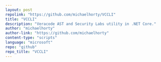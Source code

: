 ```yaml
---
layout: post
repolink: "https://github.com/michaelhorty/VCCLI"
title: "VCCLI"
description: "Veracode AST and Security Labs utility in .NET Core."
author: "michaelhorty"
author-link: "https://github.com/michaelhorty"
content-type: "scripts"
language: "microsoft"
repo: "github"
repo_title: "VCCLI"
---
```

